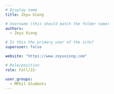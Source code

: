 ```yaml
---
# Display name
title: Zeyu Xiong

# Username (this should match the folder name)
authors:
  - Zeyu Xiong

# Is this the primary user of the site?
superuser: false

website: "https://www.zeyuxiong.com"

# Role/position
role: Fall/22-

user_groups:
  - MPhil Students
---
```

